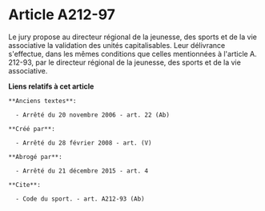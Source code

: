 # Article A212-97

Le jury propose au directeur régional de la jeunesse, des sports et de la vie associative la validation des unités
capitalisables. Leur délivrance s'effectue, dans les mêmes conditions que celles mentionnées à l'article A. 212-93, par le
directeur régional de la jeunesse, des sports et de la vie associative.

**Liens relatifs à cet article**

	**Anciens textes**:

	  - Arrêté du 20 novembre 2006 - art. 22 (Ab)

	**Créé par**:

	  - Arrêté du 28 février 2008 - art. (V)

	**Abrogé par**:

	  - Arrêté du 21 décembre 2015 - art. 4

	**Cite**:

	  - Code du sport. - art. A212-93 (Ab)

